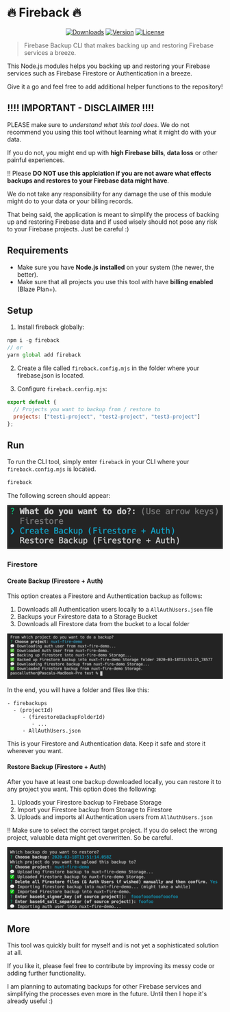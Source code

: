 # 🔥 Fireback 🔥

<p align="center">
  <a href="https://www.npmjs.com/package/fireback"><img src="https://badgen.net/npm/dm/fireback" alt="Downloads"></a>
  <a href="https://www.npmjs.com/package/fireback"><img src="https://badgen.net/npm/v/fireback" alt="Version"></a>
  <a href="https://www.npmjs.com/package/fireback"><img src="https://badgen.net/npm/license/fireback" alt="License"></a>
 </p>
</p>

> Firebase Backup CLI that makes backing up and restoring Firebase services a breeze.

This Node.js modules helps you backing up and restoring your Firebase services such as Firebase Firestore or Authentication in a breeze.

Give it a go and feel free to add additional helper functions to the repository!

## ‼️‼️ IMPORTANT - DISCLAIMER ‼️‼️

PLEASE make sure to _understand what this tool does_. We do not recommend you using this tool without learning what it might do with your data.

If you do not, you might end up with **high Firebase bills**, **data loss** or other painful experiences.

‼️ Please **DO NOT use this applciation if you are not aware what effects backups and restores to your Firebase data might have**.

We do not take any responsibility for any damage the use of this module might do to your data or your billing records.

That being said, the application is meant to simplify the process of backing up and restoring Firebase data and if used wisely should not pose any risk to your Firebase projects. Just be careful :)

## Requirements

- Make sure you have **Node.js installed** on your system (the newer, the better).
- Make sure that all projects you use this tool with have **billing enabled** (Blaze Plan+).

## Setup

1. Install fireback globally:

```js
npm i -g fireback
// or
yarn global add fireback
```

2. Create a file called `fireback.config.mjs` in the folder where your firebase.json is located.

3. Configure `fireback.config.mjs`:

```js
export default {
  // Projects you want to backup from / restore to
  projects: ["test1-project", "test2-project", "test3-project"]
};
```

## Run

To run the CLI tool, simply enter `fireback` in your CLI where your `fireback.config.mjs` is located.

```bash
fireback
```

The following screen should appear:

![startscreen](https://github.com/lupas/fireback/blob/master/docs/startscreen.png?raw=true "Start Screen")

### Firestore

#### Create Backup (Firestore + Auth)

This option creates a Firestore and Authentication backup as follows:

1. Downloads all Authentication users locally to a `AllAuthUsers.json` file
2. Backups your Fxirestore data to a Storage Bucket
3. Downloads all Firestore data from the bucket to a local folder

![backup](https://github.com/lupas/fireback/blob/master/docs/backup.png?raw=true "Backup Logs")

In the end, you will have a folder and files like this:

```
- firebackups
  - (projectId)
     - (firestoreBackupFolderId)
        - ...
     - AllAuthUsers.json
```

This is your Firestore and Authentication data. Keep it safe and store it wherever you want.

#### Restore Backup (Firestore + Auth)

After you have at least one backup downloaded locally, you can restore it to any project you want. This option does the following:

1. Uploads your Firestore backup to Firebase Storage
2. Import your Firestore backup from Storage to Firestore
3. Uploads and imports all Authentication users from `AllAuthUsers.json`

‼️ Make sure to select the correct target project. If you do select the wrong project, valuable data might get overwritten. So be careful.

![restore](https://github.com/lupas/fireback/blob/master/docs/restore.png?raw=true "Restore Logs")

## More

This tool was quickly built for myself and is not yet a sophisticated solution at all.

If you like it, please feel free to contribute by improving its messy code or adding further functionality.

I am planning to automating backups for other Firebase services and simplifying the processes even more in the future. Until then I hope it's already useful :)
